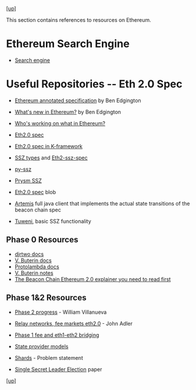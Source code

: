 [[up]](../README.md)

This section contains references to resources on Ethereum.

# Ethereum Search Engine

* [Search engine](https://ethsear.ch/)

# Useful Repositories -- Eth 2.0 Spec

* [Ethereum annotated specification](https://gitcoin.co/grants/551/the-ethereum-20-annotated-specification?tab=description) by Ben Edgington

* [What's new in Ethereum?](https://notes.ethereum.org/@ChihChengLiang/Sk8Zs--CQ/https%3A%2F%2Fhackmd.io%2F%40benjaminion%2Fwnie2_200124?type=book) by Ben Edgington

* [Who's working on what in Ethereum?](https://ethresear.ch/t/whos-working-on-what/7159/2)

* [Eth2.0 spec](https://github.com/ethereum/eth2.0-specs)

* [Eth2.0 spec in K-framework](https://github.com/runtimeverification/beacon-chain-spec)

* [SSZ types](https://github.com/prysmaticlabs/go-ssz) and [Eth2-ssz-spec](https://github.com/ethereum/eth2.0-specs/blob/master/ssz/simple-serialize.md)

* [py-ssz](https://github.com/ethereum/py-ssz)

* [Prysm SSZ](https://docs.prylabs.network/docs/how-prysm-works/simple-serialize-ssz/)

* [Eth2.0 spec](https://github.com/ethereum/eth2.0-specs/blob/v0.10.0/README.md) blob

* [Artemis](https://github.com/PegaSysEng/artemis/) full java client that implements the actual state transitions of the beacon chain spec

* [Tuweni](https://tuweni.apache.org), basic SSZ functionality

## Phase 0 Resources

* [djrtwo docs](https://notes.ethereum.org/@djrtwo/Bkn3zpwxB?type=view)
* [V. Buterin docs](https://notes.ethereum.org/@vbuterin/HkiULaluS)
* [Protolambda docs](<https://github.com/protolambda/eth2-docs>)
* [V. Buterin notes](https://notes.ethereum.org/@vbuterin/rkhCgQteN)
* [The Beacon Chain Ethereum 2.0 explainer you need to read first](https://ethos.dev/beacon-chain/) 

## Phase 1&2 Resources

* [Phase 2 progress](https://medium.com/@william.j.villanueva/ethereum-2-0-phase-2-progress-7673b57eabff) - William Villanueva

* [Relay networks, fee markets eth2.0](https://medium.com/@adlerjohn/relay-networks-and-fee-markets-in-eth-2-0-878e576f980b) - John Adler

* [Phase 1 fee and eth1-eth2 bridging](https://ethresear.ch/t/phase-1-fee-market-and-eth1-eth2-bridging/6775)

* [State provider models](https://ethresear.ch/t/state-provider-models-in-ethereum-2-0/6750)

* [Shards](https://ethresear.ch/t/moving-eth-between-shards-the-problem-statement/6597) - Problem statement

* [Single Secret Leader Election](https://eprint.iacr.org/2020/025.pdf) paper

[[up]](../README.md)
